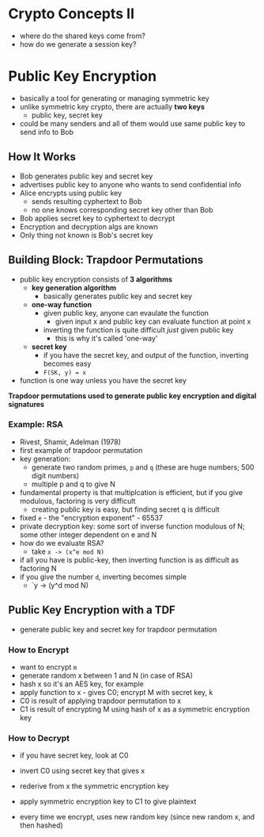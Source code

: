 # Crypto Concepts II
- where do the shared keys come from?
- how do we generate a session key?

# Public Key Encryption
- basically a tool for generating or managing symmetric key
- unlike symmetric key crypto, there are actually **two keys**
  - public key, secret key
- could be many senders and all of them would use same public key to send info to Bob

## How It Works
- Bob generates public key and secret key
- advertises public key to anyone who wants to send confidential info
- Alice encrypts using public key
  - sends resulting cyphertext to Bob
  - no one knows corresponding secret key other than Bob
- Bob applies secret key to cyphertext to decrypt
- Encryption and decryption algs are known
- Only thing not known is Bob's secret key

## Building Block: Trapdoor Permutations
- public key encryption consists of **3 algorithms**
  - **key generation algorithm**
    - basically generates public key and secret key
  - **one-way function**
    - given public key, anyone can evaulate the function
      - given input x and public key can evaluate function at point x
    - inverting the function is quite difficult _just_ given public key
      - this is why it's called 'one-way'
  - **secret key**
    - if you have the secret key, and output of the function, inverting becomes easy 
    - `F(SK, y) = x`
- function is one way unless you have the secret key

**Trapdoor permutations used to generate public key encryption and digital signatures**

### Example: RSA
- Rivest, Shamir, Adelman (1978)
- first example of trapdoor permutation
- key generation:
  - generate two random primes, `p` and `q` (these are huge numbers; 500 digit numbers)
  - multiple p and q to give N
- fundamental property is that multiplcation is efficient, but if you give modulous, factoring is very difficult
  - creating public key is easy, but finding secret q is difficult
- fixed `e` - the "encryption exponent" - 65537
- private decryption key: some sort of inverse function modulous of N; some other integer dependent on e and N
- how do we evaluate RSA?
  - take `x -> (x^e mod N)`
- if all you have is public-key, then inverting function is as difficult as factoring N
- if you give the number `d`, inverting becomes simple
  - `y -> (y^d mod N)

## Public Key Encryption with a TDF
- generate public key and secret key for trapdoor permutation

### How to Encrypt
- want to encrypt `m`
- generate random x between 1 and N (in case of RSA)
- hash x so it's an AES key, for example
- apply function to x - gives C0; encrypt M with secret key, k
- C0 is result of applying trapdoor permutation to x
- C1 is result of encrypting M using hash of x as a symmetric encryption key

### How to Decrypt
- if you have secret key, look at C0
- invert C0 using secret key that gives x
- rederive from x the symmetric encryption key
- apply symmetric encryption key to C1 to give plaintext

- every time we encrypt, uses new random key (since new random x, and then hashed)

